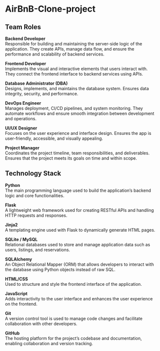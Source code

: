 # AirBnB-Clone-project

## Team Roles

**Backend Developer**  
Responsible for building and maintaining the server-side logic of the application. They create APIs, manage data flow, and ensure the performance and scalability of backend services.

**Frontend Developer**  
Implements the visual and interactive elements that users interact with. They connect the frontend interface to backend services using APIs.

**Database Administrator (DBA)**  
Designs, implements, and maintains the database system. Ensures data integrity, security, and performance.

**DevOps Engineer**  
Manages deployment, CI/CD pipelines, and system monitoring. They automate workflows and ensure smooth integration between development and operations.

**UI/UX Designer**  
Focuses on the user experience and interface design. Ensures the app is user-friendly, accessible, and visually appealing.

**Project Manager**  
Coordinates the project timeline, team responsibilities, and deliverables. Ensures that the project meets its goals on time and within scope.

## Technology Stack

**Python**  
The main programming language used to build the application’s backend logic and core functionalities.

**Flask**  
A lightweight web framework used for creating RESTful APIs and handling HTTP requests and responses.

**Jinja2**  
A templating engine used with Flask to dynamically generate HTML pages.

**SQLite / MySQL**  
Relational databases used to store and manage application data such as users, listings, and reservations.

**SQLAlchemy**  
An Object Relational Mapper (ORM) that allows developers to interact with the database using Python objects instead of raw SQL.

**HTML/CSS**  
Used to structure and style the frontend interface of the application.

**JavaScript**  
Adds interactivity to the user interface and enhances the user experience on the frontend.

**Git**  
A version control tool is used to manage code changes and facilitate collaboration with other developers.

**GitHub**  
The hosting platform for the project’s codebase and documentation, enabling collaboration and version tracking.
